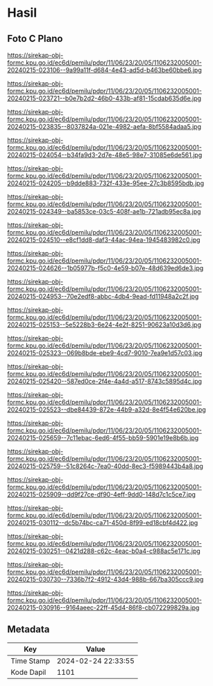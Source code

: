 # Hasil

## Foto C Plano

https://sirekap-obj-formc.kpu.go.id/ec6d/pemilu/pdpr/11/06/23/20/05/1106232005001-20240215-023106--9a99a11f-d684-4e43-ad5d-b463be60bbe6.jpg

https://sirekap-obj-formc.kpu.go.id/ec6d/pemilu/pdpr/11/06/23/20/05/1106232005001-20240215-023721--b0e7b2d2-46b0-433b-af81-15cdab635d6e.jpg

https://sirekap-obj-formc.kpu.go.id/ec6d/pemilu/pdpr/11/06/23/20/05/1106232005001-20240215-023835--8037824a-021e-4982-aefa-8bf5584adaa5.jpg

https://sirekap-obj-formc.kpu.go.id/ec6d/pemilu/pdpr/11/06/23/20/05/1106232005001-20240215-024054--b34fa9d3-2d7e-48e5-98e7-31085e6de561.jpg

https://sirekap-obj-formc.kpu.go.id/ec6d/pemilu/pdpr/11/06/23/20/05/1106232005001-20240215-024205--b9dde883-732f-433e-95ee-27c3b8595bdb.jpg

https://sirekap-obj-formc.kpu.go.id/ec6d/pemilu/pdpr/11/06/23/20/05/1106232005001-20240215-024349--ba5853ce-03c5-408f-ae1b-721adb95ec8a.jpg

https://sirekap-obj-formc.kpu.go.id/ec6d/pemilu/pdpr/11/06/23/20/05/1106232005001-20240215-024510--e8cf1dd8-daf3-44ac-94ea-1945483982c0.jpg

https://sirekap-obj-formc.kpu.go.id/ec6d/pemilu/pdpr/11/06/23/20/05/1106232005001-20240215-024626--1b05977b-f5c0-4e59-b07e-48d639ed6de3.jpg

https://sirekap-obj-formc.kpu.go.id/ec6d/pemilu/pdpr/11/06/23/20/05/1106232005001-20240215-024953--70e2edf8-abbc-4db4-9ead-fd11948a2c2f.jpg

https://sirekap-obj-formc.kpu.go.id/ec6d/pemilu/pdpr/11/06/23/20/05/1106232005001-20240215-025153--5e5228b3-6e24-4e2f-8251-90623a10d3d6.jpg

https://sirekap-obj-formc.kpu.go.id/ec6d/pemilu/pdpr/11/06/23/20/05/1106232005001-20240215-025323--069b8bde-ebe9-4cd7-9010-7ea9e1d57c03.jpg

https://sirekap-obj-formc.kpu.go.id/ec6d/pemilu/pdpr/11/06/23/20/05/1106232005001-20240215-025420--587ed0ce-2f4e-4a4d-a517-8743c5895d4c.jpg

https://sirekap-obj-formc.kpu.go.id/ec6d/pemilu/pdpr/11/06/23/20/05/1106232005001-20240215-025523--dbe84439-872e-44b9-a32d-8e4f54e620be.jpg

https://sirekap-obj-formc.kpu.go.id/ec6d/pemilu/pdpr/11/06/23/20/05/1106232005001-20240215-025659--7c11ebac-6ed6-4f55-bb59-5901e19e8b6b.jpg

https://sirekap-obj-formc.kpu.go.id/ec6d/pemilu/pdpr/11/06/23/20/05/1106232005001-20240215-025759--51c8264c-7ea0-40dd-8ec3-f5989443b4a8.jpg

https://sirekap-obj-formc.kpu.go.id/ec6d/pemilu/pdpr/11/06/23/20/05/1106232005001-20240215-025909--dd9f27ce-df90-4eff-9dd0-148d7c1c5ce7.jpg

https://sirekap-obj-formc.kpu.go.id/ec6d/pemilu/pdpr/11/06/23/20/05/1106232005001-20240215-030112--dc5b74bc-ca71-450d-8f99-ed18cbf4d422.jpg

https://sirekap-obj-formc.kpu.go.id/ec6d/pemilu/pdpr/11/06/23/20/05/1106232005001-20240215-030251--0421d288-c62c-4eac-b0a4-c988ac5e171c.jpg

https://sirekap-obj-formc.kpu.go.id/ec6d/pemilu/pdpr/11/06/23/20/05/1106232005001-20240215-030730--7336b7f2-4912-43d4-988b-667ba305ccc9.jpg

https://sirekap-obj-formc.kpu.go.id/ec6d/pemilu/pdpr/11/06/23/20/05/1106232005001-20240215-030916--9164aeec-22ff-45d4-86f8-cb072299829a.jpg


## Metadata

| Key        | Value               |
| ---------- | ------------------- |
| Time Stamp | 2024-02-24 22:33:55 |
| Kode Dapil | 1101                |




